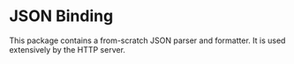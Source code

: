 # JSON Binding

This package contains a from-scratch JSON parser and formatter.
It is used extensively by the HTTP server.
